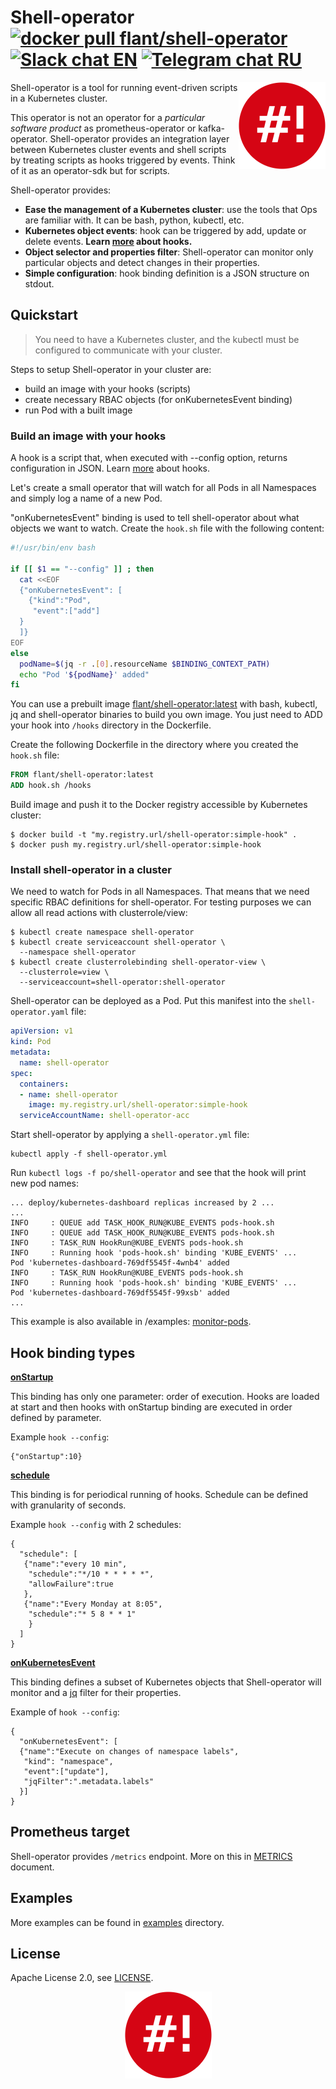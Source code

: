 # Shell-operator [![docker pull flant/shell-operator](https://img.shields.io/docker/pulls/flant/shell-operator.svg?logo=docker)](https://hub.docker.com/r/flant/shell-operator) [![Slack chat EN](https://img.shields.io/badge/slack-EN%20chat-611f69.svg?logo=slack)](https://cloud-native.slack.com/messages/CJ13K3HFG) [![Telegram chat RU](https://img.shields.io/badge/telegram-RU%20chat-179cde.svg?logo=telegram)](https://t.me/shelloperator)

<img width="139" height="139" src="logo-shell.png" alt="Shell-operator logo" style="float: right;" > Shell-operator is a tool for running event-driven scripts in a Kubernetes cluster.

This operator is not an operator for a _particular software product_ as prometheus-operator or kafka-operator. Shell-operator provides an integration layer between Kubernetes cluster events and shell scripts by treating scripts as hooks triggered by events. Think of it as an operator-sdk but for scripts.

Shell-operator provides:
- __Ease the management of a Kubernetes cluster__: use the tools that Ops are familiar with. It can be bash, python, kubectl, etc.
- __Kubernetes object events__: hook can be triggered by add, update or delete events. **Learn [more](HOOKS.md) about hooks.**
- __Object selector and properties filter__: Shell-operator can monitor only particular objects and detect changes in their properties.
- __Simple configuration__: hook binding definition is a JSON structure on stdout.

## Quickstart

> You need to have a Kubernetes cluster, and the kubectl must be configured to communicate with your cluster.

Steps to setup Shell-operator in your cluster are:
- build an image with your hooks (scripts)
- create necessary RBAC objects (for onKubernetesEvent binding)
- run Pod with a built image

### Build an image with your hooks

A hook is a script that, when executed with --config option, returns configuration in JSON. Learn [more](HOOKS.md) about hooks.

Let's create a small operator that will watch for all Pods in all Namespaces and simply log a name of a new Pod.

"onKubernetesEvent" binding is used to tell shell-operator about what objects we want to watch. Create the `hook.sh` file with the following content:
```bash
#!/usr/bin/env bash

if [[ $1 == "--config" ]] ; then
  cat <<EOF
  {"onKubernetesEvent": [
    {"kind":"Pod",
     "event":["add"]
  }
  ]}
EOF
else
  podName=$(jq -r .[0].resourceName $BINDING_CONTEXT_PATH)
  echo "Pod '${podName}' added"
fi
```

You can use a prebuilt image [flant/shell-operator:latest](https://hub.docker.com/r/flant/shell-operator) with bash, kubectl, jq and shell-operator binaries to build you own image. You just need to ADD your hook into `/hooks` directory in the Dockerfile.

Create the following Dockerfile in the directory where you created the `hook.sh` file:
```dockerfile
FROM flant/shell-operator:latest
ADD hook.sh /hooks
```

Build image and push it to the Docker registry accessible by Kubernetes cluster:
```
$ docker build -t "my.registry.url/shell-operator:simple-hook" .
$ docker push my.registry.url/shell-operator:simple-hook
```

### Install shell-operator in a cluster

We need to watch for Pods in all Namespaces. That means that we need specific RBAC definitions for shell-operator. For testing purposes we can allow all read actions with clusterrole/view:

```
$ kubectl create namespace shell-operator
$ kubectl create serviceaccount shell-operator \
  --namespace shell-operator
$ kubectl create clusterrolebinding shell-operator-view \
  --clusterrole=view \
  --serviceaccount=shell-operator:shell-operator
```

Shell-operator can be deployed as a Pod. Put this manifest into the `shell-operator.yaml` file:

```yaml
apiVersion: v1
kind: Pod
metadata:
  name: shell-operator
spec:
  containers:
  - name: shell-operator
    image: my.registry.url/shell-operator:simple-hook
  serviceAccountName: shell-operator-acc
```

Start shell-operator by applying a `shell-operator.yml` file:
```
kubectl apply -f shell-operator.yml
```

Run `kubectl logs -f po/shell-operator` and see that the hook will print new pod names:
```
... deploy/kubernetes-dashboard replicas increased by 2 ...
...
INFO     : QUEUE add TASK_HOOK_RUN@KUBE_EVENTS pods-hook.sh
INFO     : QUEUE add TASK_HOOK_RUN@KUBE_EVENTS pods-hook.sh
INFO     : TASK_RUN HookRun@KUBE_EVENTS pods-hook.sh
INFO     : Running hook 'pods-hook.sh' binding 'KUBE_EVENTS' ...
Pod 'kubernetes-dashboard-769df5545f-4wnb4' added
INFO     : TASK_RUN HookRun@KUBE_EVENTS pods-hook.sh
INFO     : Running hook 'pods-hook.sh' binding 'KUBE_EVENTS' ...
Pod 'kubernetes-dashboard-769df5545f-99xsb' added
...
```

This example is also available in /examples: [monitor-pods](examples/101-monitor-pods).

## Hook binding types

[__onStartup__](HOOKS.md#onstartup)

This binding has only one parameter: order of execution. Hooks are loaded at start and then hooks with onStartup binding are executed in order defined by parameter.

Example `hook --config`:

```
{"onStartup":10}
```

[__schedule__](HOOKS.md#schedule)

This binding is for periodical running of hooks. Schedule can be defined with granularity of seconds.

Example `hook --config` with 2 schedules:

```
{
  "schedule": [
   {"name":"every 10 min",
    "schedule":"*/10 * * * * *",
    "allowFailure":true
   },
   {"name":"Every Monday at 8:05",
    "schedule":"* 5 8 * * 1"
    }
  ]
}
```

[__onKubernetesEvent__](HOOKS.md#onKubernetesEvent)

This binding defines a subset of Kubernetes objects that Shell-operator will monitor and a [jq](https://github.com/stedolan/jq/) filter for their properties.

Example of `hook --config`:

```
{
  "onKubernetesEvent": [
  {"name":"Execute on changes of namespace labels",
   "kind": "namespace",
   "event":["update"],
   "jqFilter":".metadata.labels"
  }]
}
```

## Prometheus target

Shell-operator provides `/metrics` endpoint. More on this in [METRICS](METRICS.md) document.

## Examples

More examples can be found in [examples](examples/) directory.

## License

Apache License 2.0, see [LICENSE](LICENSE).

<p align="center"><img src="logo-shell.png" /></p>